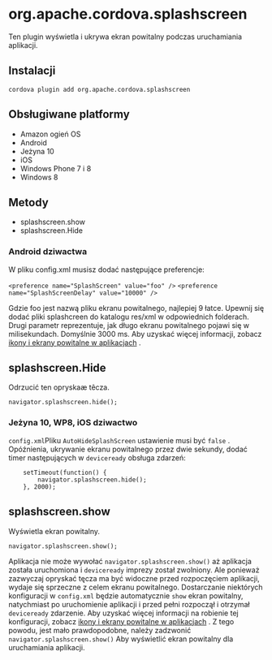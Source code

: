 <!---
    Licensed to the Apache Software Foundation (ASF) under one
    or more contributor license agreements.  See the NOTICE file
    distributed with this work for additional information
    regarding copyright ownership.  The ASF licenses this file
    to you under the Apache License, Version 2.0 (the
    "License"); you may not use this file except in compliance
    with the License.  You may obtain a copy of the License at

      http://www.apache.org/licenses/LICENSE-2.0

    Unless required by applicable law or agreed to in writing,
    software distributed under the License is distributed on an
    "AS IS" BASIS, WITHOUT WARRANTIES OR CONDITIONS OF ANY
    KIND, either express or implied.  See the License for the
    specific language governing permissions and limitations
    under the License.
-->

# org.apache.cordova.splashscreen

Ten plugin wyświetla i ukrywa ekran powitalny podczas uruchamiania aplikacji.

## Instalacji

    cordova plugin add org.apache.cordova.splashscreen
    

## Obsługiwane platformy

*   Amazon ogień OS
*   Android
*   Jeżyna 10
*   iOS
*   Windows Phone 7 i 8
*   Windows 8

## Metody

*   splashscreen.show
*   splashscreen.Hide

### Android dziwactwa

W pliku config.xml musisz dodać następujące preferencje:

`<preference name="SplashScreen" value="foo" />` `<preference name="SplashScreenDelay" value="10000" />`

Gdzie foo jest nazwą pliku ekranu powitalnego, najlepiej 9 łatce. Upewnij się dodać pliki splashcreen do katalogu res/xml w odpowiednich folderach. Drugi parametr reprezentuje, jak długo ekranu powitalnego pojawi się w milisekundach. Domyślnie 3000 ms. Aby uzyskać więcej informacji, zobacz [ikony i ekrany powitalne w aplikacjach][1] .

 [1]: http://cordova.apache.org/docs/en/edge/config_ref_images.md.html

## splashscreen.Hide

Odrzucić ten opryskaæ têcza.

    navigator.splashscreen.hide();
    

### Jeżyna 10, WP8, iOS dziwactwo

`config.xml`Pliku `AutoHideSplashScreen` ustawienie musi być `false` . Opóźnienia, ukrywanie ekranu powitalnego przez dwie sekundy, dodać timer następujących w `deviceready` obsługa zdarzeń:

        setTimeout(function() {
            navigator.splashscreen.hide();
        }, 2000);
    

## splashscreen.show

Wyświetla ekran powitalny.

    navigator.splashscreen.show();
    

Aplikacja nie może wywołać `navigator.splashscreen.show()` aż aplikacja została uruchomiona i `deviceready` imprezy został zwolniony. Ale ponieważ zazwyczaj opryskać tęcza ma być widoczne przed rozpoczęciem aplikacji, wydaje się sprzeczne z celem ekranu powitalnego. Dostarczanie niektórych konfiguracji w `config.xml` będzie automatycznie `show` ekran powitalny, natychmiast po uruchomienie aplikacji i przed pełni rozpoczął i otrzymał `deviceready` zdarzenie. Aby uzyskać więcej informacji na robienie tej konfiguracji, zobacz [ikony i ekrany powitalne w aplikacjach][1] . Z tego powodu, jest mało prawdopodobne, należy zadzwonić `navigator.splashscreen.show()` Aby wyświetlić ekran powitalny dla uruchamiania aplikacji.